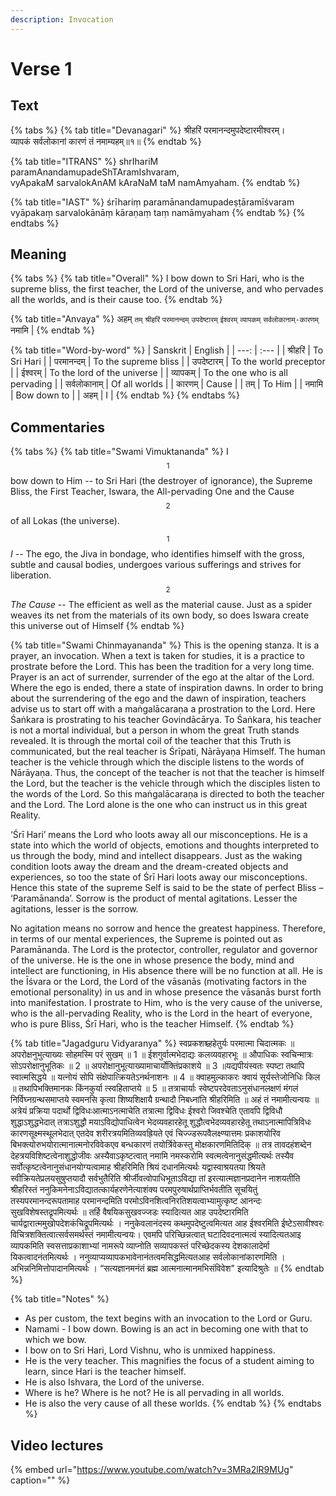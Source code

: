 ```yaml
---
description: Invocation
---
```


# Verse 1

## Text

{% tabs %}
{% tab title="Devanagari" %}
श्रीहरिं परमानन्दमुपदेष्टारमीश्वरम्।  
व्यापकं सर्वलोकानां कारणं तं नमाम्यहम्॥१॥
{% endtab %}

{% tab title="ITRANS" %}
shrIhariM paramAnandamupadeShTAramIshvaram,  
vyApakaM sarvalokAnAM kAraNaM taM namAmyaham.
{% endtab %}

{% tab title="IAST" %}
śrīhariṃ paramānandamupadeṣṭāramīśvaram  
vyāpakaṃ sarvalokānāṃ kāraṇaṃ taṃ namāmyaham
{% endtab %}
{% endtabs %}

## Meaning

{% tabs %}
{% tab title="Overall" %}
I bow down to Sri Hari, who is the supreme bliss, the first teacher, the Lord of the universe, and who pervades all the worlds, and is their cause too.
{% endtab %}

{% tab title="Anvaya" %}
अहम् `तम्` `श्रीहरिं` `परमानन्दम्` `उपदेष्टारम्` `ईश्वरम्` `व्यापकम्` `सर्वलोकानाम्-कारणम्` नमामि \|
{% endtab %}

{% tab title="Word-by-word" %}
| Sanskrit | English |
| ---: | :--- |
| श्रीहरिं | To Sri Hari |
| परमानन्दम् | To the supreme bliss |
| उपदेष्टारम् | To the world preceptor |
| ईश्वरम् | To the lord of the universe |
| व्यापकम् | To the one who is all pervading |
| सर्वलोकानाम् | Of all worlds |
| कारणम् | Cause |
| तम् | To Him |
| नमामि | Bow down to |
| अहम् | I |
{% endtab %}
{% endtabs %}

## Commentaries

{% tabs %}
{% tab title="Swami Vimuktananda" %}
I$$^1$$ bow down to Him -- to Sri Hari \(the destroyer of ignorance\), the Supreme Bliss, the First Teacher, Iswara, the All-pervading One and the Cause$$^2$$ of all Lokas \(the universe\).

$$^1$$_I_ -- The ego, the Jiva in bondage, who identifies himself with the gross, subtle and causal bodies, undergoes various sufferings and strives for liberation.  
$$^2$$_The Cause_ -- The efficient as well as the material cause. Just as a spider weaves its net from the materials of its own body, so does Iswara create this universe out of Himself
{% endtab %}

{% tab title="Swami Chinmayananda" %}
This is the opening stanza. It is a prayer, an invocation. When a text is taken for studies, it is a practice to prostrate before the Lord. This has been the tradition for a very long time. Prayer is an act of surrender, surrender of the ego at the altar of the Lord. Where the ego is ended, there a state of inspiration dawns. In order to bring about the surrendering of the ego and the dawn of inspiration, teachers advise us to start off with a maṅgalācaraṇa a prostration to the Lord. Here Śaṅkara is prostrating to his teacher Govindācārya. To Śaṅkara, his teacher is not a mortal individual, but a person in whom the great Truth stands revealed. It is through the mortal coil of the teacher that this Truth is communicated, but the real teacher is Śrīpati, Nārāyaṇa Himself. The human teacher is the vehicle through which the disciple listens to the words of Nārāyaṇa. Thus, the concept of the teacher is not that the teacher is himself the Lord, but the teacher is the vehicle through which the disciples listen to the words of the Lord. So this maṅgalācaraṇa is directed to both the teacher and the Lord. The Lord alone is the one who can instruct us in this great Reality.

‘Śrī Hari’ means the Lord who loots away all our misconceptions. He is a state into which the world of objects, emotions and thoughts interpreted to us through the body, mind and intellect disappears. Just as the waking condition loots away the dream and the dream-created objects and experiences, so too the state of Śrī Hari loots away our misconceptions. Hence this state of the supreme Self is said to be the state of perfect Bliss – ‘Paramānanda’. Sorrow is the product of mental agitations. Lesser the agitations, lesser is the sorrow.

No agitation means no sorrow and hence the greatest happiness. Therefore, in terms of our mental experiences, the Supreme is pointed out as Paramānanda. The Lord is the protector, controller, regulator and governor of the universe. He is the one in whose presence the body, mind and intellect are functioning, in His absence there will be no function at all. He is the Īśvara or the Lord, the Lord of the vāsanās \(motivating factors in the emotional personality\) in us and in whose presence the vāsanās burst forth into manifestation. I prostrate to Him, who is the very cause of the universe, who is the all-pervading Reality, who is the Lord in the heart of everyone, who is pure Bliss, Śrī Hari, who is the teacher Himself.
{% endtab %}

{% tab title="Jagadguru Vidyaranya" %}
स्वप्रकशश्च्हहेतुर्यः परमात्मा चिदात्मकः ॥ अपरोक्षनुभुत्याख्यः सोहमस्मि परं सुखम् ॥ 1 ॥ ईशगुर्वात्मभेदाद्यः कलव्यवहारभूः ॥ औपाधिकः स्वचिन्मात्रः सोऽपरोक्षानुभूतिकः ॥ 2 ॥ अपरोक्षानुभूत्याख्यामाचार्योक्तिंप्रकाशये ॥ 3 ॥यद्यपीयंस्वतः स्पष्टा तथापि स्वात्मसिद्धये ॥ यत्नोयं सोपि संक्षेपात्क्रियतेऽनर्थनाशनः ॥ 4 ॥ क्वाहमुल्काकरः क्वायं सूर्यस्तेजोनिधिः किल ॥ तथापिभक्तिमानकः किंनकुर्या त्स्वहिताप्तये ॥ 5 ॥ तत्राचार्याः स्वेष्टपरदेवताऽनुसंधानलक्षणं मंगलं निर्विघ्नग्रन्थसमाप्तये स्वमनसि कृत्वा शिष्यशिक्षायै ग्रन्थादौ निबध्नांति श्रीहरिमिति ॥ अहं तं नमामीत्यन्वयः ॥ अत्रेयं प्रक्रिया पदार्थो द्विविधःआत्माऽनत्माचेति तत्रात्मा द्विविधः ईश्वरो जिवश्चेति एतावपि द्विविधौ शुद्धाऽशुद्धभेदात् तत्राऽशुद्धौ मयाऽविद्योपाधित्वेन भेदव्यवहारहेतू शुद्धौत्वभेदव्यवहारहेतू तथाऽनात्मापित्रिविधः कारणसूक्ष्मस्थूलभेदात् एतदेव शरीरत्रयमितिव्यवह्रियते एवं चिज्ज्डरूपवैलक्ष्ण्यात्तमः प्रकाशयोरिव बिभक्त्योरुभयोरात्मानात्मनोरविवेकएव बन्धकारणं तयोर्त्रिवेकस्तु मोक्षकारणमितिदिक् ॥ तत्र तावदहंशब्देन देहत्रयविशिष्टत्वेनाशुद्धोजीवः अस्यैवाऽकृष्टत्वात् नमामि नमस्करोमि स्वत्मत्वेनानुसंद्धमीत्यर्थः तस्यैव सर्वोत्कृष्टत्वेनानुसंधानयोग्यत्वामाह श्रीहरिमिति श्रियं दधानमित्यर्थः यद्वास्वाश्रयतया श्रियते स्वीक्रियतेप्रलयसुषुप्तयादौ सर्वभुतैरिति श्रीर्जीवत्वोपाधिभूताऽविद्या तां इरत्यात्मज्ञानप्रदानेन नाशयतीति श्रीहरिस्तं ननुकिमनेनाऽविद्यातत्कार्यहरणेनेत्याशंक्य परमपुरुषार्थप्राप्तिर्भवतीति सूचयितुं तस्यपरमानन्दरूपतामाह परमानन्दमिति परमोऽविनशित्वनिरतिशयत्वाभ्यामुत्कृष्ट आनन्दः सुखविशेषस्तद्रृपमित्यर्थः ॥ तर्हि वैषयिकसुखवज्जडः स्यादित्यत आह उपदेष्टारमिति चार्यद्वारात्ममुखोपदेशकंचिद्रूपमित्यर्थः । ननुकेवलानंदस्य कथमुपदेष्टुत्वमित्यत आह ईश्वरमिति ईष्टेऽसावीश्वरः विचित्रशक्तित्वात्सर्वसमर्थस्तं नमामीत्यन्वयः। एवमपि परिच्छिन्नत्वात् घटादिवदनात्मत्वं स्यादित्यतआइ व्यापकमिति स्वसत्ताप्रकाशाभ्यां नामरूपे व्याप्नोति सव्यापकस्तं परिच्छेदकस्य देशकालादेर्मा यिकत्वादनंतमित्यर्थः । ननुव्याप्यव्यापकभावेनानंतत्वमसिद्धमित्यतआह सर्वलोकानांकारणमिति । अभिन्ननिमित्तोपादानमित्यर्थः । “सत्यज्ञानमनंतं ब्रह्म आत्मनात्मानमभिसंविवेश" इत्यादिश्रुतेः ॥
{% endtab %}

{% tab title="Notes" %}
* As per custom, the text begins with an invocation to the Lord or Guru.
* Namami - I bow down. Bowing is an act in becoming one with that to which we bow. 
* I bow on to Sri Hari, Lord Vishnu, who is unmixed happiness.
* He is the very teacher. This magnifies the focus of a student aiming to learn, since Hari is the teacher himself.
* He is also Ishvara, the Lord of the universe.
* Where is he? Where is he not? He is all pervading in all worlds.
* He is also the very cause of all these worlds.
{% endtab %}
{% endtabs %}

## Video lectures

{% embed url="https://www.youtube.com/watch?v=3MRa2lR9MUg" caption="" %}

